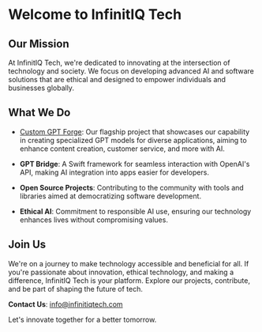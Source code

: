 # Welcome to InfinitIQ Tech

## Our Mission
At InfinitIQ Tech, we're dedicated to innovating at the intersection of technology and society. We focus on developing advanced AI and software solutions that are ethical and designed to empower individuals and businesses globally.

## What We Do
- [Custom GPT Forge](https://CustomGPTForge.ai): Our flagship project that showcases our capability in creating specialized GPT models for diverse applications, aiming to enhance content creation, customer service, and more with AI.

- **GPT Bridge**: A Swift framework for seamless interaction with OpenAI's API, making AI integration into apps easier for developers.

- **Open Source Projects**: Contributing to the community with tools and libraries aimed at democratizing software development.

- **Ethical AI**: Commitment to responsible AI use, ensuring our technology enhances lives without compromising values.

## Join Us
We're on a journey to make technology accessible and beneficial for all. If you're passionate about innovation, ethical technology, and making a difference, InfinitIQ Tech is your platform. Explore our projects, contribute, and be part of shaping the future of tech.

**Contact Us**: [info@infinitiqtech.com](mailto:info@infinitiqtech.com)

Let's innovate together for a better tomorrow.
